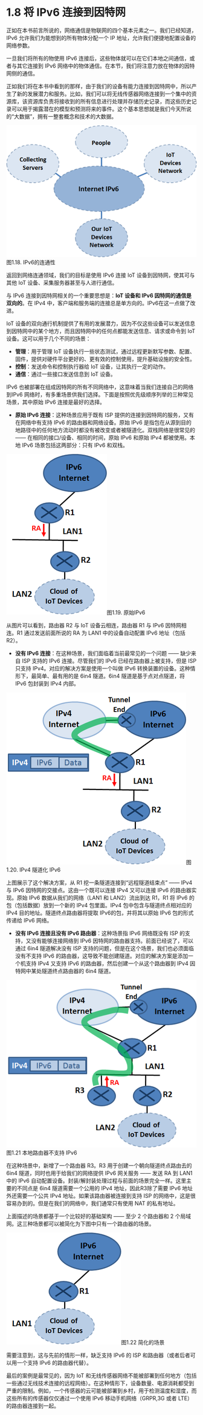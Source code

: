 # 1.8 将 IPv6 连接到因特网

正如在本书前言所说的，网络通信是物联网的四个基本元素之一。我们已经知道，IPv6 允许我们为能想到的所有物体分配一个 IP 地址，允许我们便捷地配置设备的网络参数。

一旦我们将所有的物使用 IPv6 连接后，这些物体就可以在它们本地之间通信，或者与其它连接到 IPv6 网络中的物体通信。在本节，我们将注意力放在物体的因特网侧的通信。

正如我们将在本书中看到的那样，由于我们的设备有能力连接到因特网中，所以产生了新的发展潜力和服务。比如，我们可以将无线传感器网络连接到一个集中的资源库，该资源库负责将接收到的所有信息进行处理并存储历史记录，而这些历史记录可以用于揭露潜在的模型和预测将来的事件。这个基本思想就是我们今天所说的“大数据”，拥有一整套概念和技术的大数据。

![](../.gitbook/assets/image011.png)图1.18. IPv6的连通性

返回到网络连通领域，我们的目标是使用 IPv6 连接 IoT 设备到因特网，使其可与其他 IoT 设备、采集服务器甚至与人进行通信。

与 IPv6 连接到因特网相关的一个重要思想是：**IoT 设备和 IPv6 因特网的通信是双向的**。在 IPv4 中，客户端和服务端的连接总是单方向的。IPv6在这一点做了改进。

IoT 设备的双向通行机制提供了有用的发展潜力，因为不仅这些设备可以发送信息到因特网中的某个地方，而且因特网中的任何点都能发送信息、请求或命令到 IoT 设备。这可以用于几个不同的场景：

* **管理**：用于管理 IoT 设备执行一些状态测试，通过远程更新默写参数、配置、固件，提供对硬件平台更好的、更有效的控制使用，提升基础设施的安全性。
* **控制**：发送命令和控制执行器给 IoT 设备，让其执行一定的动作。
* **通信**：通过一些接口发送信息到 IoT 设备。

IPv6 也被部署在组成因特网的所有不同网络中，这意味着当我们连接自己的网络到IPv6 网络时，有多重场景供我们选择。下面是按照优先级顺序列举的三种常见场景，其中原始 IPv6 连接是最好的选择。

* **原始 IPv6 连接**：这种场景应用于既有 ISP 提供的连接到因特网的服务，又有在网络中有支持 IPv6 的路由器和网络设备。原始 IPv6 是指包在从源到目的地路径中的任何地方流动时都没有被改变或者被隧道化。双栈网络是很常见的 —— 在相同的接口/设备、相同的时间，原始 IPv6 和原始 IPv4 都被使用。本地 IPv6 场景包括这两部分：只有 IPv6 和双栈。

![](../.gitbook/assets/image012.png)图1.19. 原始IPv6

从图片可以看到，路由器 R2 与 IoT 设备云相连，路由器 R1 与 IPv6 因特网相连。R1 通过发送前面所说的 RA 为 LAN1 中的设备自动配置 IPv6 地址（包括 R2）。

* **没有 IPv6 连接**：在这种场景，我们面临着当前最常见的一个问题 —— 缺少来自 ISP 支持的 IPv6 连接。尽管我们的 IPv6 已经在路由器上被支持，但是 ISP 只支持 IPv4。对应的解决方案是使用一个叫做 IPv6 转换装置的设备。这种情形下，最简单、最有用的是 6in4 隧道。6in4 隧道是基于点对点隧道，将 IPv6 包封装到 IPv4 内部。

![](../.gitbook/assets/image013.png)图1.20. IPv4 隧道化 IPv6

上图展示了这个解决方案，从 R1 挖一条隧道连接到“远程隧道结束点” —— IPv4 与 IPv6 因特网的交接点。这由一个既可以连接 IPv4 又可以连接 IPv6 的路由器实现。原始 IPv6 数据从我们的网络（LAN1 和 LAN2）流出到达 R1，R1 将 IPv6 的包（包括数据）放到一个新的 IPv4 包里面。IPv4 包中包含与隧道终点相对应的IPv4 目的地址。隧道终点路由器将提取 IPv6的包，并将其以原始 IPv6 包的形式传递给 IPv6 网络。

* **没有 IPv6 连接且没有 IPv6 路由器**：这种场景指 IPv6 网络既没有 ISP 的支持，又没有能够连接网络到 IPv6 因特网的路由器支持。前面已经说了，可以通过 6in4 隧道解决没有 ISP 支持的问题，但是在这个场景，我们也必须面临没有不支持 IPv6 的路由器，这导致不能创建隧道。对应的解决方案是添加一个机支持 IPv4 又支持 IPv6 的路由器，然后创建一个从这个路由器到 IPv4 因特网中某处隧道终点路由器的 6in4 隧道。

![](../.gitbook/assets/image014.png)图1.21 本地路由器不支持 IPv6

在这种场景中，新增了一个路由器 R3。R3 用于创建一个朝向隧道终点路由去的 6in4 隧道，同时也用于给我们的网络提供 IPv6 网关服务 —— 发送 RA 到 LAN1 中的 IPv6 自动配置设备。封装/解封装处理过程与前面的场景完全一样。这里主要的不同点是 6in4 隧道需要一个公用的 IPv4 地址，因此R3除了需要 IPv6 地址外还需要一个公共 IPv4 地址。如果该路由器被连接到支持 ISP 的网络中，这是很容易办到的。但是在我们的网络中，我们通常只有使用 NAT 的私有地址。

上面描述的场景都基于一个比较好的基础架构 —— 至少 2 个路由器和 2 个局域网。这三种场景都可以被简化为下图中只有一个路由器的场景。

![](../.gitbook/assets/image015.png)图1.22 简化的场景

需要注意到，这与先前的情形一样，缺乏支持 IPv6 的 ISP 和路由器（或者后者可以用一个支持 IPv6 的路由器代替）。

最后的案例是最常见的，因为 IoT 和无线传感器网络不能被部署到任何地方（包括一些通过无线技术连接的远程网络）。在这种情形下，设备数量、电源消耗都受到严重的限制。例如，一个传感器的云可能被部署到乡村，用于检测温度和湿度，而这些所有的传感器仅仅通过一个使用 IPv6 移动手机网络（GRPR,3G 或者 LTE）的路由器连接到一起。


